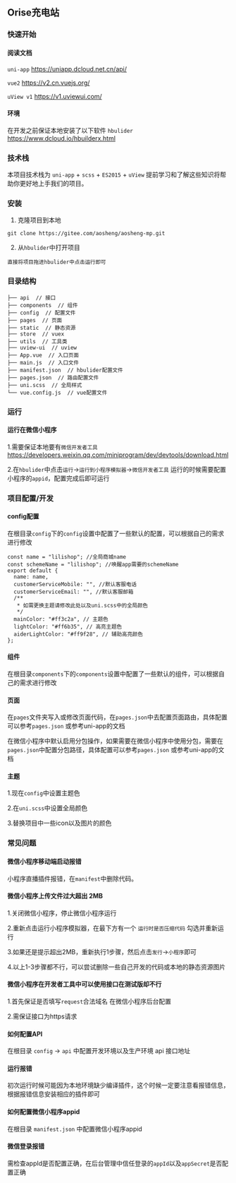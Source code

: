 ## Orise充电站

### 快速开始

#### 阅读文档

`uni-app` https://uniapp.dcloud.net.cn/api/

`vue2` https://v2.cn.vuejs.org/

`uView v1` https://v1.uviewui.com/

#### 环境

在开发之前保证本地安装了以下软件
`hbulider` https://www.dcloud.io/hbuilderx.html

### 技术栈

本项目技术栈为 `uni-app` + `scss` + `ES2015` + `uView` 提前学习和了解这些知识将帮助你更好地上手我们的项目。

### 安装

1. 克隆项目到本地

```shell
git clone https://gitee.com/aosheng/aosheng-mp.git
```

2. 从`hbulider`中打开项目

```shell
直接将项目拖进hbulider中点击运行即可
```

### 目录结构

```
├── api  // 接口
├── components  // 组件
├── config  // 配置文件
├── pages  // 页面
├── static  // 静态资源
├── store  // vuex
├── utils  // 工具类
├── uview-ui  // uview
├── App.vue  // 入口页面
├── main.js  // 入口文件
├── manifest.json  // hbulider配置文件
├── pages.json  // 路由配置文件
├── uni.scss  // 全局样式
└── vue.config.js  // vue配置文件
```

### 运行

#### 运行在微信小程序

1.需要保证本地要有`微信开发者工具` https://developers.weixin.qq.com/miniprogram/dev/devtools/download.html

2.在`hbulider`中点击`运行`->`运行到小程序模拟器`->`微信开发者工具` 运行的时候需要配置小程序的`appid`，配置完成后即可运行


### 项目配置/开发

#### config配置
在根目录`config`下的`config`设置中配置了一些默认的配置，可以根据自己的需求进行修改

```
const name = "lilishop"; //全局商城name
const schemeName = "lilishop"; //唤醒app需要的schemeName
export default {
  name: name,
  customerServiceMobile: "", //默认客服电话
  customerServiceEmail: "", //默认客服邮箱
  /**
   * 如需更换主题请修改此处以及uni.scss中的全局颜色
   */
  mainColor: "#ff3c2a", // 主题色
  lightColor: "#ff6b35", // 高亮主题色
  aiderLightColor: "#ff9f28", // 辅助高亮颜色
};

```
#### 组件
在根目录`components`下的`components`设置中配置了一些默认的组件，可以根据自己的需求进行修改

#### 页面
在`pages`文件夹写入或修改页面代码，在`pages.json`中去配置页面路由，具体配置可以参考`pages.json` 或参考uni-app的文档

在微信小程序中默认启用分包操作，如果需要在微信小程序中使用分包，需要在`pages.json`中配置分包路径，具体配置可以参考`pages.json` 或参考uni-app的文档

#### 主题
1.现在`config`中设置主题色

2.在`uni.scss`中设置全局颜色

3.替换项目中一些icon以及图片的颜色




### 常见问题

#### 微信小程序移动端启动报错

小程序直播插件报错，在`manifest`中删除代码。

#### 微信小程序上传文件过大超出 2MB

1.关闭微信小程序，停止微信小程序运行

2.重新点击运行小程序模拟器，在最下方有一个 `运行时是否压缩代码` 勾选并重新运行

3.如果还是提示超出2MB，重新执行1步骤，然后点击`发行`->`小程序`即可

4.以上1-3步骤都不行，可以尝试删除一些自己开发的代码或本地的静态资源图片

#### 微信小程序在开发者工具中可以使用接口在测试版却不行
1.首先保证是否填写`request`合法域名 在微信小程序后台配置

2.需保证接口为https请求

#### 如何配置API
在根目录 `config` -> `api` 中配置开发环境以及生产环境 api 接口地址

#### 运行报错
初次运行时候可能因为本地环境缺少编译插件，这个时候一定要注意看报错信息，根据报错信息安装相应的插件即可

#### 如何配置微信小程序appid
在根目录 `manifest.json` 中配置微信小程序appid


#### 微信登录报错
需检查appId是否配置正确，在后台管理中信任登录的`appId`以及`appSecret`是否配置正确

